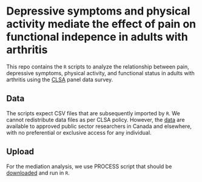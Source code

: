 # Depressive symptoms and physical activity mediate the effect of pain on functional indepence in adults with arthritis

This repo contains the `R` scripts to analyze the relationship between pain, depressive symptoms, physical activity, and functional status in adults with arthritis using the [CLSA](https://www.clsa-elcv.ca) panel data survey.

## Data
The scripts expect CSV files that are subsequently imported by `R`.
We cannot redistribute data files as per CLSA policy.
However, the [data](https://www.clsa-elcv.ca/data-availability/) are available to approved public sector researchers in Canada and elsewhere, with no preferential or exclusive access for any individual.

## Upload
For the mediation analysis, we use PROCESS script that should be [downloaded](https://www.processmacro.org/download.html) and run in `R`.
